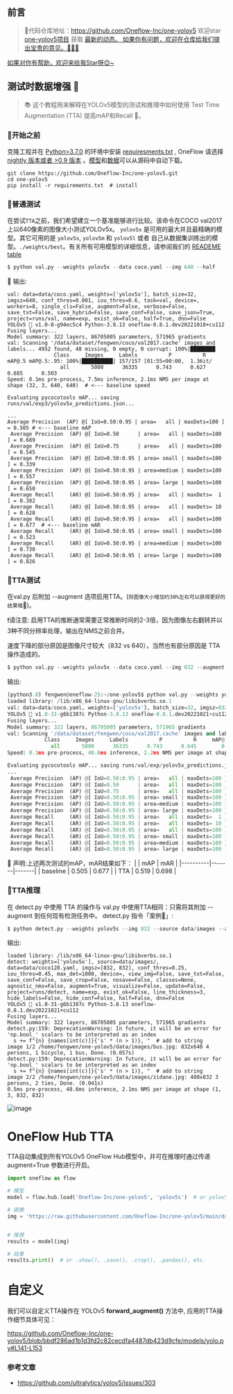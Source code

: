 ## 前言

>🎉代码仓库地址：<a href="https://github.com/Oneflow-Inc/one-yolov5" target="blank">https://github.com/Oneflow-Inc/one-yolov5</a>
欢迎star [one-yolov5项目](https://github.com/Oneflow-Inc/one-yolov5) 获取 <a href="https://github.com/Oneflow-Inc/one-yolov5/tags" target="blank" > 最新的动态。 </a>
<a href="https://github.com/Oneflow-Inc/one-yolov5/issues/new"  target="blank"  > 如果你有问题，欢迎在仓库给我们提出宝贵的意见。🌟🌟🌟 </a>
<a href="https://github.com/Oneflow-Inc/one-yolov5" target="blank" >
如果对你有帮助，欢迎来给我Star呀😊~  </a>

## 测试时数据增强 🚀

> 📚 这个教程用来解释在YOLOv5模型的测试和推理中如何使用 Test Time Augmentation (TTA) 提高mAP和Recall 🚀。

### 📌开始之前

克隆工程并在 [Python>3.7.0](https://www.python.org/) 的环境中安装 [requiresments.txt](https://github.com/Oneflow-Inc/one-yolov5/blob/main/requirements.txt) , OneFlow 请选择 [nightly 版本或者 >0.9 版本](https://github.com/Oneflow-Inc/oneflow#install-with-pip-package) 。[模型](https://github.com/Oneflow-Inc/one-yolov5/tree/main/models)和[数据](https://github.com/Oneflow-Inc/one-yolov5/tree/main/data)可以从源码中自动下载。

```shell
git clone https://github.com/Oneflow-Inc/one-yolov5.git
cd one-yolov5
pip install -r requirements.txt  # install
```

### 📌普通测试

在尝试`TTA`之前，我们希望建立一个基准能够进行比较。该命令在COCO val2017上以640像素的图像大小测试YOLOv5x。 `yolov5x` 是可用的最大并且最精确的模型。其它可用的是 `yolov5s`, `yolov5m`  和 `yolov5l`  或者 自己从数据集训练出的模型。`./weights/best`。有关所有可用模型的详细信息，请参阅我们的 [READEME table](https://github.com/Oneflow-Inc/one-yolov5#%E9%A2%84%E8%AE%AD%E7%BB%83%E6%A3%80%E6%9F%A5%E7%82%B9)

```python
$ python val.py --weights yolov5x --data coco.yaml --img 640 --half
```

📢 输出:
```shell
val: data=data/coco.yaml, weights=['yolov5x'], batch_size=32, imgsz=640, conf_thres=0.001, iou_thres=0.6, task=val, device=, workers=8, single_cls=False, augment=False, verbose=False, save_txt=False, save_hybrid=False, save_conf=False, save_json=True, project=runs/val, name=exp, exist_ok=False, half=True, dnn=False
YOLOv5 🚀 v1.0-8-g94ec5c4 Python-3.8.13 oneflow-0.8.1.dev20221018+cu112 
Fusing layers... 
Model summary: 322 layers, 86705005 parameters, 571965 gradients
val: Scanning '/data/dataset/fengwen/coco/val2017.cache' images and labels... 4952 found, 48 missing, 0 empty, 0 corrupt: 100%|████████
               Class     Images     Labels          P          R     mAP@.5 mAP@.5:.95: 100%|██████████| 157/157 [01:55<00:00,  1.36it/
                 all       5000      36335      0.743      0.627      0.685      0.503
Speed: 0.1ms pre-process, 7.5ms inference, 2.1ms NMS per image at shape (32, 3, 640, 640)  # <--- baseline speed

Evaluating pycocotools mAP... saving runs/val/exp3/yolov5x_predictions.json...

...
Average Precision  (AP) @[ IoU=0.50:0.95 | area=   all | maxDets=100 ] = 0.505 # <--- baseline mAP
 Average Precision  (AP) @[ IoU=0.50      | area=   all | maxDets=100 ] = 0.689
 Average Precision  (AP) @[ IoU=0.75      | area=   all | maxDets=100 ] = 0.545
 Average Precision  (AP) @[ IoU=0.50:0.95 | area= small | maxDets=100 ] = 0.339
 Average Precision  (AP) @[ IoU=0.50:0.95 | area=medium | maxDets=100 ] = 0.557
 Average Precision  (AP) @[ IoU=0.50:0.95 | area= large | maxDets=100 ] = 0.650
 Average Recall     (AR) @[ IoU=0.50:0.95 | area=   all | maxDets=  1 ] = 0.382
 Average Recall     (AR) @[ IoU=0.50:0.95 | area=   all | maxDets= 10 ] = 0.628
 Average Recall     (AR) @[ IoU=0.50:0.95 | area=   all | maxDets=100 ] = 0.677  # <--- baseline mAR
 Average Recall     (AR) @[ IoU=0.50:0.95 | area= small | maxDets=100 ] = 0.523
 Average Recall     (AR) @[ IoU=0.50:0.95 | area=medium | maxDets=100 ] = 0.730
 Average Recall     (AR) @[ IoU=0.50:0.95 | area= large | maxDets=100 ] = 0.826
```


### 📌TTA测试
在val.py 后附加 --augment 选项启用TTA。(`将图像大小增加约30%左右可以获得更好的结果哦`🚀)。

❗请注意: 启用TTA的推断通常需要正常推断时间的2-3倍，因为图像左右翻转并以3种不同分辨率处理，输出在NMS之前合并。

速度下降的部分原因是图像尺寸较大（832 vs 640），当然也有部分原因是 TTA 操作造成的。

```python
$ python val.py --weights yolov5x --data coco.yaml --img 832 --augment --half
```

输出:
```python
(python3.8) fengwen@oneflow-25:~/one-yolov5$ python val.py --weights yolov5x --data data/coco.yaml  --img 832 --augment --half
loaded library: /lib/x86_64-linux-gnu/libibverbs.so.1
val: data=data/coco.yaml, weights=['yolov5x'], batch_size=32, imgsz=832, conf_thres=0.001, iou_thres=0.6, task=val, device=, workers=8, single_cls=False, augment=True, verbose=False, save_txt=False, save_hybrid=False, save_conf=False, save_json=True, project=runs/val, name=exp, exist_ok=False, half=True, dnn=False
YOLOv5 🚀 v1.0-31-g6b1387c Python-3.8.13 oneflow-0.8.1.dev20221021+cu112 
Fusing layers... 
Model summary: 322 layers, 86705005 parameters, 571965 gradients
val: Scanning '/data/dataset/fengwen/coco/val2017.cache' images and labels... 4952 found, 48 missing, 0 empty, 0 corrupt: 100%|██████████| 
            Class     Images     Labels          P          R     mAP@.5 mAP@.5:.95: 100%|██████████| 157/157 [04:39<00:00,  1.78s/it]   
              all       5000      36335      0.743      0.645        0.7      0.518
Speed: 0.1ms pre-process, 40.6ms inference, 2.2ms NMS per image at shape (32, 3, 832, 832)

Evaluating pycocotools mAP... saving runs/val/exp/yolov5x_predictions.json...
...
 Average Precision  (AP) @[ IoU=0.50:0.95 | area=   all | maxDets=100 ] = 0.519 # <--- TTA mAP
 Average Precision  (AP) @[ IoU=0.50      | area=   all | maxDets=100 ] = 0.704
 Average Precision  (AP) @[ IoU=0.75      | area=   all | maxDets=100 ] = 0.564
 Average Precision  (AP) @[ IoU=0.50:0.95 | area= small | maxDets=100 ] = 0.358
 Average Precision  (AP) @[ IoU=0.50:0.95 | area=medium | maxDets=100 ] = 0.565
 Average Precision  (AP) @[ IoU=0.50:0.95 | area= large | maxDets=100 ] = 0.662
 Average Recall     (AR) @[ IoU=0.50:0.95 | area=   all | maxDets=  1 ] = 0.389
 Average Recall     (AR) @[ IoU=0.50:0.95 | area=   all | maxDets= 10 ] = 0.645
 Average Recall     (AR) @[ IoU=0.50:0.95 | area=   all | maxDets=100 ] = 0.698 # <--- TTA mAR
 Average Recall     (AR) @[ IoU=0.50:0.95 | area= small | maxDets=100 ] = 0.556
 Average Recall     (AR) @[ IoU=0.50:0.95 | area=medium | maxDets=100 ] = 0.745
 Average Recall     (AR) @[ IoU=0.50:0.95 | area= large | maxDets=100 ] = 0.837
```

📢 声明:上述两次测试的mAP，mAR结果如下：
|          | mAP   | mAR   |
|----------|-------|-------|
| baseline | 0.505 | 0.677 |
| TTA      | 0.519 | 0.698 |

### 📌TTA推理

在 detect.py 中使用 TTA 的操作与 val.py 中使用TTA相同：只需将其附加 --augment 到任何现有检测任务中。
detect.py 指令「案例🌰」:
```python
$ python detect.py --weights yolov5s --img 832 --source data/images --augment
```
输出:
```
loaded library: /lib/x86_64-linux-gnu/libibverbs.so.1
detect: weights=['yolov5x'], source=data/images/, data=data/coco128.yaml, imgsz=[832, 832], conf_thres=0.25, iou_thres=0.45, max_det=1000, device=, view_img=False, save_txt=False, save_conf=False, save_crop=False, nosave=False, classes=None, agnostic_nms=False, augment=True, visualize=False, update=False, project=runs/detect, name=exp, exist_ok=False, line_thickness=3, hide_labels=False, hide_conf=False, half=False, dnn=False
YOLOv5 🚀 v1.0-31-g6b1387c Python-3.8.13 oneflow-0.8.1.dev20221021+cu112 
Fusing layers... 
Model summary: 322 layers, 86705005 parameters, 571965 gradients
detect.py:159: DeprecationWarning: In future, it will be an error for 'np.bool_' scalars to be interpreted as an index
  s += f"{n} {names[int(c)]}{'s' * (n > 1)}, "  # add to string
image 1/2 /home/fengwen/one-yolov5/data/images/bus.jpg: 832x640 4 persons, 1 bicycle, 1 bus, Done. (0.057s)
detect.py:159: DeprecationWarning: In future, it will be an error for 'np.bool_' scalars to be interpreted as an index
  s += f"{n} {names[int(c)]}{'s' * (n > 1)}, "  # add to string
image 2/2 /home/fengwen/one-yolov5/data/images/zidane.jpg: 480x832 3 persons, 2 ties, Done. (0.041s)
0.5ms pre-process, 48.6ms inference, 2.1ms NMS per image at shape (1, 3, 832, 832)
```

![image](https://user-images.githubusercontent.com/109639975/202892096-8d3f246c-97af-478a-b03a-cf751dc6a544.png)


# OneFlow Hub TTA
TTA自动集成到所有YOLOv5 OneFlow Hub模型中，并可在推理时通过传递 augment=True 参数进行开启。
```python
import oneflow as flow

# 模型
model = flow.hub.load('Oneflow-Inc/one-yolov5', 'yolov5s')  # or yolov5n - yolov5x6, custom

# 图像
img = 'https://raw.githubusercontent.com/Oneflow-Inc/one-yolov5/main/data/images/zidane.jpg'  # or file, Path, PIL, OpenCV, numpy, list


# 推理
results = model(img)

# 结果
results.print()  # or .show(), .save(), .crop(), .pandas(), etc.
```


# 自定义
我们可以自定义TTA操作在 YOLOv5 **forward_augment()** 方法中, 应用的TTA操作细节具体可见：

https://github.com/Oneflow-Inc/one-yolov5/blob/bbdf286ad1b1d3fd2c82cecdfa4487db423d9cfe/models/yolo.py#L141-L153


### 参考文章

- https://github.com/ultralytics/yolov5/issues/303
